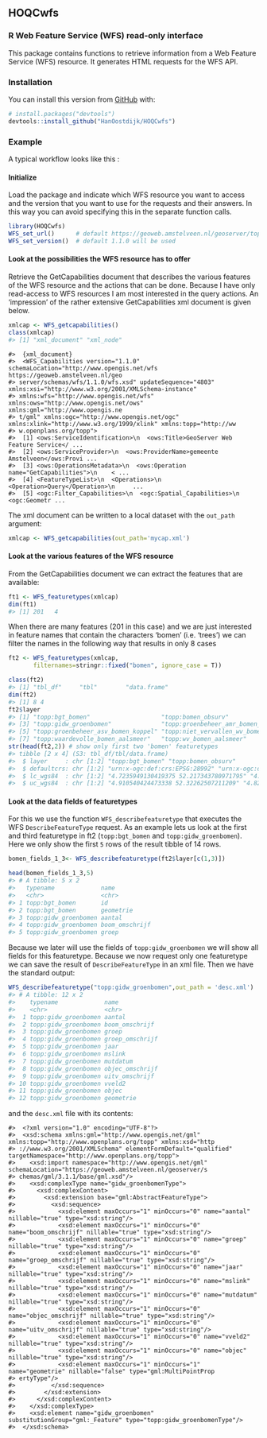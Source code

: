 
<!-- README.md is generated from README.Rmd. Please edit that file -->

## HOQCwfs

<!-- badges: start -->

<!-- badges: end -->

### R Web Feature Service (WFS) read-only interface

This package contains functions to retrieve information from a Web
Feature Service (WFS) resource. It generates HTML requests for the WFS
API.

### Installation

You can install this version from [GitHub](https://github.com/) with:

``` r
# install.packages("devtools")
devtools::install_github("HanOostdijk/HOQCwfs")
```

### Example

A typical workflow looks like this :

#### Initialize

Load the package and indicate which WFS resource you want to access and
the version that you want to use for the requests and their answers. In
this way you can avoid specifying this in the separate function calls.

``` r
library(HOQCwfs)
WFS_set_url()      # default https://geoweb.amstelveen.nl/geoserver/topp/wfs will be used
WFS_set_version()  # default 1.1.0 will be used
```

#### Look at the possibilities the WFS resource has to offer

Retrieve the GetCapabilities document that describes the various
features of the WFS resource and the actions that can be done. Because I
have only read-access to WFS resources I am most interested in the query
actions. An ‘impression’ of the rather extensive GetCapabilities xml
document is given below.

``` r
xmlcap <- WFS_getcapabilities()  
class(xmlcap)
#> [1] "xml_document" "xml_node"
```

    #>  {xml_document}
    #>  <WFS_Capabilities version="1.1.0" schemaLocation="http://www.opengis.net/wfs https://geoweb.amstelveen.nl/geo
    #> server/schemas/wfs/1.1.0/wfs.xsd" updateSequence="4803" xmlns:xsi="http://www.w3.org/2001/XMLSchema-instance" 
    #> xmlns:wfs="http://www.opengis.net/wfs" xmlns:ows="http://www.opengis.net/ows" xmlns:gml="http://www.opengis.ne
    #> t/gml" xmlns:ogc="http://www.opengis.net/ogc" xmlns:xlink="http://www.w3.org/1999/xlink" xmlns:topp="http://ww
    #> w.openplans.org/topp">
    #>  [1] <ows:ServiceIdentification>\n  <ows:Title>GeoServer Web Feature Service</ ...
    #>  [2] <ows:ServiceProvider>\n  <ows:ProviderName>gemeente Amstelveen</ows:Provi ...
    #>  [3] <ows:OperationsMetadata>\n  <ows:Operation name="GetCapabilities">\n    < ...
    #>  [4] <FeatureTypeList>\n  <Operations>\n    <Operation>Query</Operation>\n     ...
    #>  [5] <ogc:Filter_Capabilities>\n  <ogc:Spatial_Capabilities>\n    <ogc:Geometr ...

The xml document can be written to a local dataset with the `out_path`
argument:

``` r
xmlcap <- WFS_getcapabilities(out_path='mycap.xml') 
```

#### Look at the various features of the WFS resource

From the GetCapabilities document we can extract the features that are
available:

``` r
ft1 <- WFS_featuretypes(xmlcap)
dim(ft1)
#> [1] 201   4
```

When there are many features (201 in this case) and we are just
interested in feature names that contain the characters ‘bomen’
(i.e. ‘trees’) we can filter the names in the following way that
results in only 8 cases

``` r
ft2 <- WFS_featuretypes(xmlcap,
       filternames=stringr::fixed("bomen", ignore_case = T))
```

``` r
class(ft2)
#> [1] "tbl_df"     "tbl"        "data.frame"
dim(ft2)
#> [1] 8 4
ft2$layer
#> [1] "topp:bgt_bomen"                    "topp:bomen_obsurv"                
#> [3] "topp:gidw_groenbomen"              "topp:groenbeheer_amr_bomen_p"     
#> [5] "topp:groenbeheer_asv_bomen_koppel" "topp:niet_vervallen_wv_bomen_av"  
#> [7] "topp:waardevolle_bomen_aalsmeer"   "topp:wv_bomen_aalsmeer"
str(head(ft2,2)) # show only first two 'bomen' featuretypes 
#> tibble [2 x 4] (S3: tbl_df/tbl/data.frame)
#>  $ layer     : chr [1:2] "topp:bgt_bomen" "topp:bomen_obsurv"
#>  $ defaultcrs: chr [1:2] "urn:x-ogc:def:crs:EPSG:28992" "urn:x-ogc:def:crs:EPSG:28992"
#>  $ lc_wgs84  : chr [1:2] "4.7235949130419375 52.217343780971795" "4.716107462196754 52.219588044310704"
#>  $ uc_wgs84  : chr [1:2] "4.910540424473338 52.32262507211209" "4.823804208755314 52.296765954101396"
```

#### Look at the data fields of featuretypes

For this we use the function `WFS_describefeaturetype` that executes the
WFS `DescribeFeatureType` request. As an example lets us look at the
first and third featuretype in ft2 (`topp:bgt_bomen` and
`topp:gidw_groenbomen`). Here we only show the first `5` rows of the
result tibble of 14 rows.

``` r
bomen_fields_1_3<- WFS_describefeaturetype(ft2$layer[c(1,3)])
```

``` r
head(bomen_fields_1_3,5)
#> # A tibble: 5 x 2
#>   typename             name          
#>   <chr>                <chr>         
#> 1 topp:bgt_bomen       id            
#> 2 topp:bgt_bomen       geometrie     
#> 3 topp:gidw_groenbomen aantal        
#> 4 topp:gidw_groenbomen boom_omschrijf
#> 5 topp:gidw_groenbomen groep
```

Because we later will use the fields of `topp:gidw_groenbomen` we will
show all fields for this featuretype. Because we now request only one
featuretype we can save the result of `DescribeFeatureType` in an xml
file. Then we have the standard output:

``` r
WFS_describefeaturetype("topp:gidw_groenbomen",out_path = 'desc.xml')
#> # A tibble: 12 x 2
#>    typename             name           
#>    <chr>                <chr>          
#>  1 topp:gidw_groenbomen aantal         
#>  2 topp:gidw_groenbomen boom_omschrijf 
#>  3 topp:gidw_groenbomen groep          
#>  4 topp:gidw_groenbomen groep_omschrijf
#>  5 topp:gidw_groenbomen jaar           
#>  6 topp:gidw_groenbomen mslink         
#>  7 topp:gidw_groenbomen mutdatum       
#>  8 topp:gidw_groenbomen objec_omschrijf
#>  9 topp:gidw_groenbomen uitv_omschrijf 
#> 10 topp:gidw_groenbomen vveld2         
#> 11 topp:gidw_groenbomen objec          
#> 12 topp:gidw_groenbomen geometrie
```

and the `desc.xml` file with its contents:

    #>  <?xml version="1.0" encoding="UTF-8"?>
    #>  <xsd:schema xmlns:gml="http://www.opengis.net/gml" xmlns:topp="http://www.openplans.org/topp" xmlns:xsd="http
    #> ://www.w3.org/2001/XMLSchema" elementFormDefault="qualified" targetNamespace="http://www.openplans.org/topp">
    #>    <xsd:import namespace="http://www.opengis.net/gml" schemaLocation="https://geoweb.amstelveen.nl/geoserver/s
    #> chemas/gml/3.1.1/base/gml.xsd"/>
    #>    <xsd:complexType name="gidw_groenbomenType">
    #>      <xsd:complexContent>
    #>        <xsd:extension base="gml:AbstractFeatureType">
    #>          <xsd:sequence>
    #>            <xsd:element maxOccurs="1" minOccurs="0" name="aantal" nillable="true" type="xsd:string"/>
    #>            <xsd:element maxOccurs="1" minOccurs="0" name="boom_omschrijf" nillable="true" type="xsd:string"/>
    #>            <xsd:element maxOccurs="1" minOccurs="0" name="groep" nillable="true" type="xsd:string"/>
    #>            <xsd:element maxOccurs="1" minOccurs="0" name="groep_omschrijf" nillable="true" type="xsd:string"/>
    #>            <xsd:element maxOccurs="1" minOccurs="0" name="jaar" nillable="true" type="xsd:string"/>
    #>            <xsd:element maxOccurs="1" minOccurs="0" name="mslink" nillable="true" type="xsd:string"/>
    #>            <xsd:element maxOccurs="1" minOccurs="0" name="mutdatum" nillable="true" type="xsd:string"/>
    #>            <xsd:element maxOccurs="1" minOccurs="0" name="objec_omschrijf" nillable="true" type="xsd:string"/>
    #>            <xsd:element maxOccurs="1" minOccurs="0" name="uitv_omschrijf" nillable="true" type="xsd:string"/>
    #>            <xsd:element maxOccurs="1" minOccurs="0" name="vveld2" nillable="true" type="xsd:string"/>
    #>            <xsd:element maxOccurs="1" minOccurs="0" name="objec" nillable="true" type="xsd:string"/>
    #>            <xsd:element maxOccurs="1" minOccurs="1" name="geometrie" nillable="false" type="gml:MultiPointProp
    #> ertyType"/>
    #>          </xsd:sequence>
    #>        </xsd:extension>
    #>      </xsd:complexContent>
    #>    </xsd:complexType>
    #>    <xsd:element name="gidw_groenbomen" substitutionGroup="gml:_Feature" type="topp:gidw_groenbomenType"/>
    #>  </xsd:schema>
